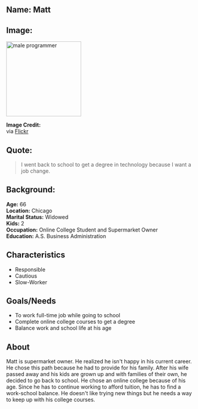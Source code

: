 
## Name: Matt

## Image: 
<img src="https://live.staticflickr.com/3702/10481690626_be9f8793e7_z.jpg" width="200px" alt="male programmer" />

**Image Credit:**  
via [Flickr](https://flic.kr/p/gYeprU)  

## Quote:
> I went back to school to get a degree in technology because I want a job change.

## Background:

**Age:** 66<br> 
**Location:** Chicago<br> 
**Marital Status:** Widowed<br> 
**Kids:** 2<br> 
**Occupation:** Online College Student and Supermarket Owner <br> 
**Education:** A.S. Business Administration

## Characteristics
* Responsible
* Cautious
* Slow-Worker

## Goals/Needs

* To work full-time job while going to school
* Complete online college courses to get a degree
* Balance work and school life at his age


## About
Matt is supermarket owner. He realized he isn't happy in his current career. He chose this path because he had to provide for his family. After his wife passed away and his kids are grown up and with families of their own, he decided to go back to school. He chose an online college because of his age. Since he has to continue working to afford tuition, he has to find a work-school balance. He doesn't like trying new things but he needs a way to keep up with his college courses.
